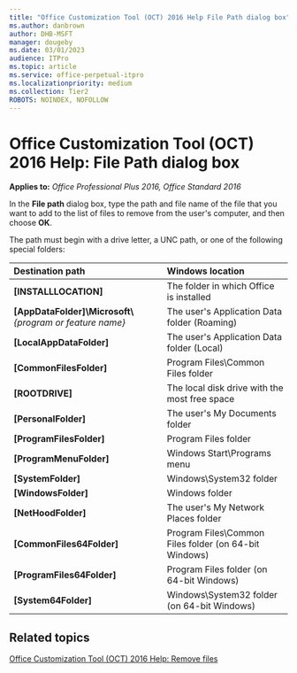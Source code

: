 ```yaml
---
title: "Office Customization Tool (OCT) 2016 Help File Path dialog box"
ms.author: danbrown
author: DHB-MSFT
manager: dougeby
ms.date: 03/01/2023
audience: ITPro
ms.topic: article
ms.service: office-perpetual-itpro
ms.localizationpriority: medium
ms.collection: Tier2
ROBOTS: NOINDEX, NOFOLLOW
---
```


# Office Customization Tool (OCT) 2016 Help: File Path dialog box

**Applies to:** *Office Professional Plus 2016, Office Standard 2016*

In the **File path** dialog box, type the path and file name of the file that you want to add to the list of files to remove from the user's computer, and then choose **OK**.
  
The path must begin with a drive letter, a UNC path, or one of the following special folders:
  


| **Destination path**                                              | **Windows location**                                         |
|:------------------------------------------------------------------|:-------------------------------------------------------------|
| **[INSTALLLOCATION]** <br/>                                       | The folder in which Office is installed  <br/>               |
| **[AppDataFolder]\Microsoft\\** *{program or feature name}* <br/> | The user's Application Data folder (Roaming)  <br/>          |
| **[LocalAppDataFolder]** <br/>                                    | The user's Application Data folder (Local)  <br/>            |
| **[CommonFilesFolder]** <br/>                                     | Program Files\Common Files folder  <br/>                     |
| **[ROOTDRIVE]** <br/>                                             | The local disk drive with the most free space  <br/>         |
| **[PersonalFolder]** <br/>                                        | The user's My Documents folder  <br/>                        |
| **[ProgramFilesFolder]** <br/>                                    | Program Files folder  <br/>                                  |
| **[ProgramMenuFolder]** <br/>                                     | Windows Start\Programs menu  <br/>                           |
| **[SystemFolder]** <br/>                                          | Windows\System32 folder  <br/>                               |
| **[WindowsFolder]** <br/>                                         | Windows folder  <br/>                                        |
| **[NetHoodFolder]** <br/>                                         | The user's My Network Places folder  <br/>                   |
| **[CommonFiles64Folder]** <br/>                                   | Program Files\Common Files folder (on 64-bit Windows)  <br/> |
| **[ProgramFiles64Folder]** <br/>                                  | Program Files folder (on 64-bit Windows)  <br/>              |
| **[System64Folder]** <br/>                                        | Windows\System32 folder (on 64-bit Windows)  <br/>           |
   
## Related topics
[Office Customization Tool (OCT) 2016 Help: Remove files](oct-2016-help-remove-files.md)

